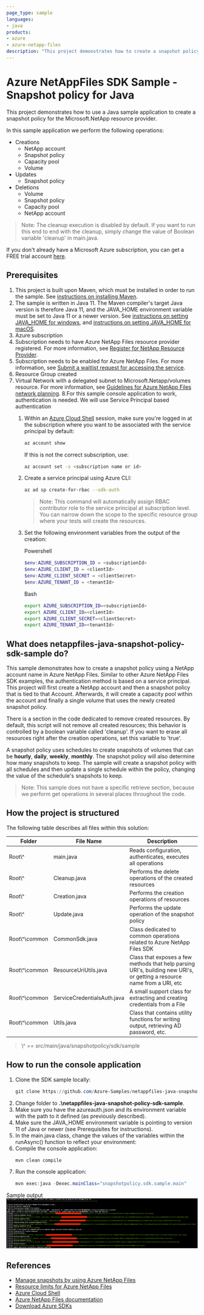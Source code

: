 ```yaml
---
page_type: sample
languages:
- java
products:
- azure
- azure-netapp-files
description: "This project demonstrates how to create a snapshot policy for Microsoft.NetApp resource provider using Java SDK."
---
```


# Azure NetAppFiles SDK Sample - Snapshot policy for Java

This project demonstrates how to use a Java sample application to create a snapshot policy for the Microsoft.NetApp
resource provider. 

In this sample application we perform the following operations:

* Creations
    * NetApp account
    * Snapshot policy
    * Capacity pool
    * Volume
* Updates
    * Snapshot policy
* Deletions
    * Volume
    * Snapshot policy
    * Capacity pool
    * NetApp account

>Note: The cleanup execution is disabled by default. If you want to run this end to end with the cleanup, simply
>change the value of Boolean variable 'cleanup' in main.java.

If you don't already have a Microsoft Azure subscription, you can get a FREE trial account [here](http://go.microsoft.com/fwlink/?LinkId=330212).

## Prerequisites

1. This project is built upon Maven, which must be installed in order to run the sample. See [instructions on installing Maven](https://maven.apache.org/install.html).
2. The sample is written in Java 11. The Maven compiler's target Java version is therefore Java 11, and the JAVA_HOME environment variable must be set to Java 11 or a newer version.
See [instructions on setting JAVA_HOME for windows](https://mkyong.com/java/how-to-set-java_home-on-windows-10/),
and [instructions on setting JAVA_HOME for macOS](https://mkyong.com/java/how-to-set-java_home-environment-variable-on-mac-os-x/).
3. Azure subscription
4. Subscription needs to have Azure NetApp Files resource provider registered. For more information, see [Register for NetApp Resource Provider](https://docs.microsoft.com/en-us/azure/azure-netapp-files/azure-netapp-files-register).
5. Subscription needs to be enabled for Azure NetApp Files. For more information, see
[Submit a waitlist request for accessing the service](https://docs.microsoft.com/azure/azure-netapp-files/azure-netapp-files-register#waitlist). 
6. Resource Group created
7. Virtual Network with a delegated subnet to Microsoft.Netapp/volumes resource. For more information, see
[Guidelines for Azure NetApp Files network planning](https://docs.microsoft.com/en-us/azure/azure-netapp-files/azure-netapp-files-network-topologies).
8.For this sample console application to work, authentication is needed. We will use Service Principal based authentication
    1. Within an [Azure Cloud Shell](https://docs.microsoft.com/en-us/azure/cloud-shell/quickstart) session, make sure
    you're logged in at the subscription where you want to be associated with the service principal by default:
        ```bash
        az account show
       ```
         If this is not the correct subscription, use:             
         ```bash
        az account set -s <subscription name or id>  
        ```
    1. Create a service principal using Azure CLI:
        ```bash
        az ad sp create-for-rbac --sdk-auth
        ```
       
       >Note: This command will automatically assign RBAC contributor role to the service principal at subscription level.
       You can narrow down the scope to the specific resource group where your tests will create the resources.

   1. Set the following environment variables from the output of the creation:

      Powershell
       ```powershell
       $env:AZURE_SUBSCRIPTION_ID = <subscriptionId>
       $env:AZURE_CLIENT_ID = <clientId>
       $env:AZURE_CLIENT_SECRET = <clientSecret>
       $env:AZURE_TENANT_ID = <tenantId>
       ```
      Bash
       ```bash
       export AZURE_SUBSCRIPTION_ID=<subscriptionId>
       export AZURE_CLIENT_ID=<clientId>
       export AZURE_CLIENT_SECRET=<clientSecret>
       export AZURE_TENANT_ID=<tenantId>
       ```
    
## What does netappfiles-java-snapshot-policy-sdk-sample do?

This sample demonstrates how to create a snapshot policy using a NetApp account name in Azure NetApp Files.
Similar to other Azure NetApp Files SDK examples, the authentication method is based on a service principal. This project will first create a NetApp account and then a snapshot policy that is tied to that Account. Afterwards, it will create a capacity pool within the
account and finally a single volume that uses the newly created snapshot policy.

There is a section in the code dedicated to remove created resources. By default, this script will not remove all created resources;
this behavior is controlled by a boolean variable called 'cleanup'. If you want to erase all resources right after the
creation operations, set this variable to 'true'.

A snapshot policy uses schedules to create snapshots of volumes that can be **hourly**, **daily**, **weekly**, **monthly**.
The snapshot policy will also determine how many snapshots to keep.
The sample will create a snapshot policy with all schedules and then update a single schedule within the policy, changing
the value of the schedule's snapshots to keep.

>Note: This sample does not have a specific retrieve section, because we perform get operations in several
>places throughout the code.

## How the project is structured

The following table describes all files within this solution:

| Folder         | File Name                    | Description                                                                                                                                                                                                                                                               |
|----------------|-----------------------------|---------------------------------------------------------------------------------------------------------------------------------------------------------------------------------------------------------------------------------------------------------------------------|
| Root\\^           | main.java                   | Reads configuration, authenticates, executes all operations
| Root\\^           | Cleanup.java                | Performs the delete operations of the created resources
| Root\\^           | Creation.java               | Performs the creation operations of resources
| Root\\^           | Update.java                 | Performs the update operation of the snapshot policy
| Root\\^\common    | CommonSdk.java              | Class dedicated to common operations related to Azure NetApp Files SDK
| Root\\^\common    | ResourceUriUtils.java       | Class that exposes a few methods that help parsing URI's, building new URI's, or getting a resource name from a URI, etc
| Root\\^\common    | ServiceCredentialsAuth.java | A small support class for extracting and creating credentials from a File
| Root\\^\common    | Utils.java                  | Class that contains utility functions for writing output, retrieving AD password, etc.
>\\^ == src/main/java/snapshotpolicy/sdk/sample

## How to run the console application

1. Clone the SDK sample locally:
    ```powershell
    git clone https://github.com/Azure-Samples/netappfiles-java-snapshot-policy-sdk-sample
    ```
1. Change folder to **.\netappfiles-java-snapshot-policy-sdk-sample**.
1. Make sure you have the azureauth.json and its environment variable with the path to it defined (as previously described).
1. Make sure the JAVA_HOME environment variable is pointing to version 11 of Java or newer (see Prerequisites for instructions).
1. In the main.java class, change the values of the variables within the runAsync() function to reflect your environment:
1. Compile the console application:
    ```powershell
    mvn clean compile
    ```
1. Run the console application:
    ```powershell
    mvn exec:java -Dexec.mainClass="snapshotpolicy.sdk.sample.main"
    ```

Sample output
![e2e execution](./media/e2e-execution.png)

## References

* [Manage snapshots by using Azure NetApp Files](https://docs.microsoft.com/en-us/azure/azure-netapp-files/azure-netapp-files-manage-snapshots)
* [Resource limits for Azure NetApp Files](https://docs.microsoft.com/azure/azure-netapp-files/azure-netapp-files-resource-limits)
* [Azure Cloud Shell](https://docs.microsoft.com/azure/cloud-shell/quickstart)
* [Azure NetApp Files documentation](https://docs.microsoft.com/azure/azure-netapp-files/)
* [Download Azure SDKs](https://azure.microsoft.com/downloads/)
